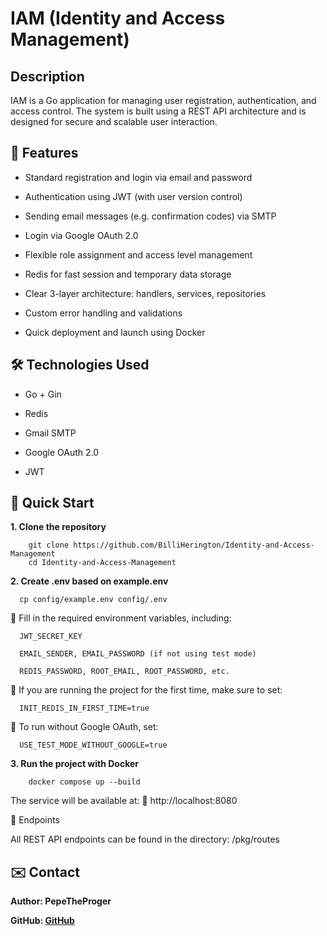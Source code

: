 #  IAM (Identity and Access Management)
## Description
  IAM is a Go application for managing user registration, authentication, and access control.
The system is built using a REST API architecture and is designed for secure and scalable user interaction.
##  🔧 Features
  - Standard registration and login via email and password

  - Authentication using JWT (with user version control)

  - Sending email messages (e.g. confirmation codes) via SMTP

  - Login via Google OAuth 2.0

  - Flexible role assignment and access level management

  - Redis for fast session and temporary data storage

  - Clear 3-layer architecture: handlers, services, repositories

  - Custom error handling and validations

  - Quick deployment and launch using Docker

##  🛠️ Technologies Used

  - Go + Gin

  - Redis

  - Gmail SMTP

  - Google OAuth 2.0

  - JWT

##  🚀 Quick Start
**1. Clone the repository**

        git clone https://github.com/BilliHerington/Identity-and-Access-Management
        cd Identity-and-Access-Management

**2. Create .env based on example.env**

      cp config/example.env config/.env

  🔧 Fill in the required environment variables, including:
  
      JWT_SECRET_KEY
    
      EMAIL_SENDER, EMAIL_PASSWORD (if not using test mode)
    
      REDIS_PASSWORD, ROOT_EMAIL, ROOT_PASSWORD, etc.
  
  📌 If you are running the project for the first time, make sure to set:
  
      INIT_REDIS_IN_FIRST_TIME=true
  
  🧪 To run without Google OAuth, set:
  
      USE_TEST_MODE_WITHOUT_GOOGLE=true

**3. Run the project with Docker**

        docker compose up --build

The service will be available at:
📍 http://localhost:8080

📂 Endpoints

All REST API endpoints can be found in the directory:
/pkg/routes
## ✉️ Contact

**Author: PepeTheProger**

**GitHub: [GitHub](https://github.com/PepeTheProger)**
